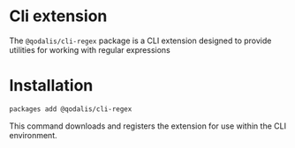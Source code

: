 # Cli extension

The `@qodalis/cli-regex` package is a CLI extension designed to provide utilities for working with regular expressions

# Installation

```bash
packages add @qodalis/cli-regex
```

This command downloads and registers the extension for use within the CLI environment.
